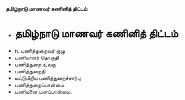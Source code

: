 **தமிழ்நாடு மாணவர் கணினித் திட்டம்**
- # தமிழ்நாடு மாணவர் கணினித் திட்டம்
- n. பணித்துறைவர் குழு
- பணியாளர் தொகுதி
- பணித்துறை உலகு
- பணித்துறைநி
- மட்டுமீறிய பணித்துறைச்சார்பு
- பணித்துறைப்பான்மை
- பணிமனை மனப்பான்மை.

